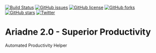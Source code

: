 [![Build Status](https://travis-ci.org/DaJoker29/ariadne.svg?branch=develop)](https://travis-ci.org/DaJoker29/ariadne)
[![GitHub issues](https://img.shields.io/github/issues/dajoker29/ariadne.svg)](https://github.com/dajoker29/ariadne/issues)
[![GitHub license](https://img.shields.io/badge/license-MIT-blue.svg)](https://raw.githubusercontent.com/dajoker29/ariadne/develop/LICENSE)
[![GitHub forks](https://img.shields.io/github/forks/dajoker29/ariadne.svg)](https://github.com/dajoker29/ariadne/network)
[![GitHub stars](https://img.shields.io/github/stars/dajoker29/ariadne.svg)](https://github.com/dajoker29/ariadne/stargazers)
[![Twitter](https://img.shields.io/twitter/url/https/github.com/dajoker29/ariadne.svg?style=social)](https://twitter.com/intent/tweet?text=Wow:&url=%5Bobject%20Object%5D)

# Ariadne 2.0 - Superior Productivity
Automated Productivity Helper
